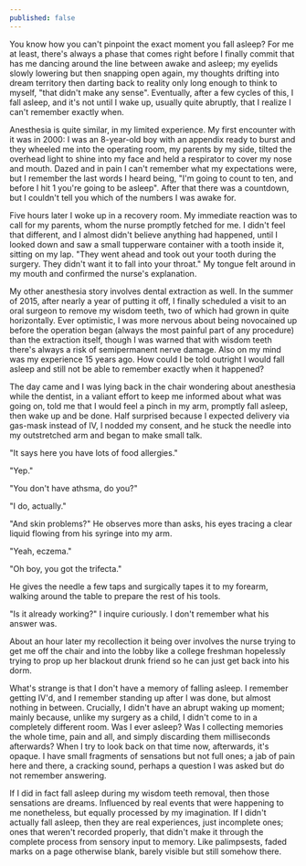 ```yaml
---
published: false
---
```


You know how you can't pinpoint the exact moment you fall asleep? For me at least, there's always a phase that comes right before I finally commit that has me dancing around the line between awake and asleep; my eyelids slowly lowering but then snapping open again, my thoughts drifting into dream territory then darting back to reality only long enough to think to myself, "that didn't make any sense". Eventually, after a few cycles of this, I fall asleep, and it's not until I wake up, usually quite abruptly, that I realize I can't remember exactly when.

Anesthesia is quite similar, in my limited experience. My first encounter with it was in 2000: I was an 8-year-old boy with an appendix ready to burst and they wheeled me into the operating room, my parents by my side, tilted the overhead light to shine into my face and held a respirator to cover my nose and mouth. Dazed and in pain I can't remember what my expectations were, but I remember the last words I heard being, "I'm going to count to ten, and before I hit 1 you're going to be asleep". After that there was a countdown, but I couldn't tell you which of the numbers I was awake for.

Five hours later I woke up in a recovery room. My immediate reaction was to call for my parents, whom the nurse promptly fetched for me. I didn't feel that different, and I almost didn't believe anything had happened, until I looked down and saw a small tupperware container with a tooth inside it, sitting on my lap. "They went ahead and took out your tooth during the surgery. They didn't want it to fall into your throat." My tongue felt around in my mouth and confirmed the nurse's explanation. 


My other anesthesia story involves dental extraction as well. In the summer of 2015, after nearly a year of putting it off, I finally scheduled a visit to an oral surgeon to remove my wisdom teeth, two of which had grown in quite horizontally. Ever optimistic, I was more nervous about being novocained up before the operation began (always the most painful part of any procedure) than the extraction itself, though I was warned that with wisdom teeth there's always a risk of semipermanent nerve damage. Also on my mind was my experience 15 years ago. How could I be told outright I would fall asleep and still not be able to remember exactly when it happened? 

The day came and I was lying back in the chair wondering about anesthesia while the dentist, in a valiant effort to keep me informed about what was going on, told me that I would feel a pinch in my arm, promptly fall asleep, then wake up and be done. Half surprised because I expected delivery via gas-mask instead of IV, I nodded my consent, and he stuck the needle into my outstretched arm and began to make small talk.

"It says here you have lots of food allergies."

"Yep."

"You don't have athsma, do you?"

"I do, actually."

"And skin problems?" He observes more than asks, his eyes tracing a clear liquid flowing from his syringe into my arm.

"Yeah, eczema."

"Oh boy, you got the trifecta."

He gives the needle a few taps and surgically tapes it to my forearm, walking around the table to prepare the rest of his tools.

"Is it already working?" I inquire curiously. I don't remember what his answer was.


About an hour later my recollection it being over involves the nurse trying to get me off the chair and into the lobby like a college freshman hopelessly trying to prop up her blackout drunk friend so he can just get back into his dorm. 

What's strange is that I don't have a memory of falling asleep. I remember getting IV'd, and I remember standing up after I was done, but almost nothing in between. Crucially, I didn't have an abrupt waking up moment; mainly because, unlike my surgery as a child, I didn't come to in a completely different room. Was I ever asleep? Was I collecting memories the whole time, pain and all, and simply discarding them milliseconds afterwards? When I try to look back on that time now, afterwards, it's opaque. I have small fragments of sensations but not full ones; a jab of pain here and there, a cracking sound, perhaps a question I was asked but do not remember answering. 

If I did in fact fall asleep during my wisdom teeth removal, then those sensations are dreams. Influenced by real events that were happening to me nonetheless, but equally processed by my imagination. If I didn't actually fall asleep, then they are real experiences, just incomplete ones; ones that weren't recorded properly, that didn't make it through the complete process from sensory input to memory. Like palimpsests, faded marks on a page otherwise blank, barely visible but still somehow there.
